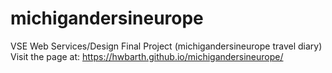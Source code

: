 # michigandersineurope
VSE Web Services/Design Final Project (michigandersineurope travel diary)
Visit the page at: https://hwbarth.github.io/michigandersineurope/
